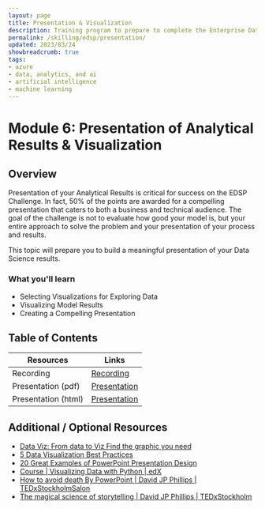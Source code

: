 ```yaml
---
layout: page
title: Presentation & Visualization
description: Training program to prepare to complete the Enterprise Data Science Challenge.
permalink: /skilling/edsp/presentation/
updated: 2023/03/24
showbreadcrumb: true
tags: 
- azure
- data, analytics, and ai
- artificial intelligence
- machine learning
---
```



# Module 6: Presentation of Analytical Results & Visualization

## Overview

Presentation of your Analytical Results is critical for success on the EDSP Challenge.  In fact, 50% of the points are awarded for a compelling presentation that caters to both a business and technical audience.  The goal of the challenge is not to evaluate how good your model is, but your entire approach to solve the problem and your presentation of your process and results.

This topic will prepare you to build a meaningful presentation of your Data Science results.

### What you'll learn

- Selecting Visualizations for Exploring Data
- Visualizing Model Results
- Creating a Compelling Presentation


## Table of Contents 

| Resources          | Links                            |
|-------------------|----------------------------------|
| Recording     | [Recording](https://msuspartners.eventbuilder.com/event/70079?source=EDSPTraining) |
| Presentation (pdf)        |  [Presentation](./Presentations) |
| Presentation (html)      |  [Presentation](module6.html) |


## Additional / Optional Resources 
- [Data Viz: From data to Viz Find the graphic you need ](data-to-viz.com)
- [5 Data Visualization Best Practices ](https://www.gooddata.com/blog/5-data-visualization-best-practices/)
- [20 Great Examples of PowerPoint Presentation Design ](https://blog.hubspot.com/blog/tabid/6307/bid/6012/17-examples-of-great-presentation-design.aspx)
- [Course | Visualizing Data with Python | edX](https://learning.edx.org/course/course-v1:IBM+DV0101EN+1T2021/home)
- [How to avoid death By PowerPoint | David JP Phillips | TEDxStockholmSalon](https://youtu.be/Iwpi1Lm6dFo)
- [The magical science of storytelling | David JP Phillips | TEDxStockholm ](https://www.youtube.com/watch?v=Nj-hdQMa3uA&t=14s)
